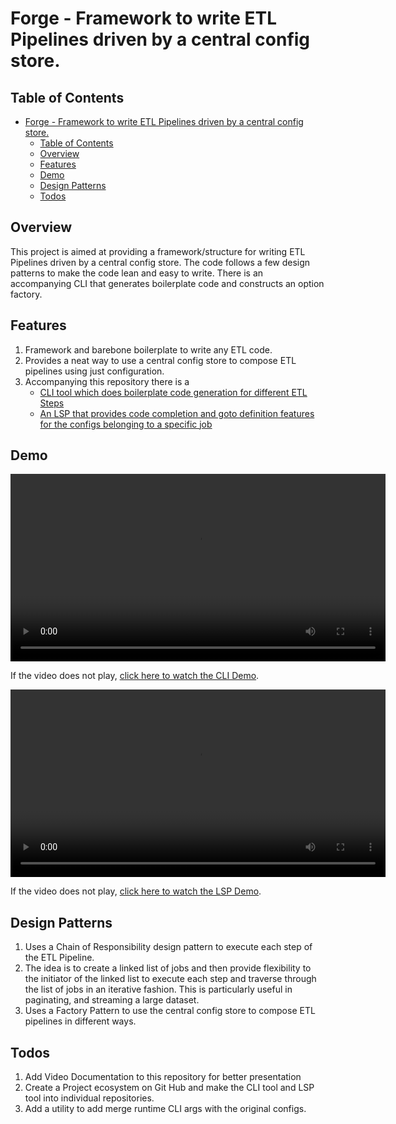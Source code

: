# Forge - Framework to write ETL Pipelines driven by a central config store.

## Table of Contents
- [Forge - Framework to write ETL Pipelines driven by a central config store.](#forge---framework-to-write-etl-pipelines-driven-by-a-central-config-store)
  - [Table of Contents](#table-of-contents)
  - [Overview](#overview)
  - [Features](#features)
  - [Demo](#demo)
  - [Design Patterns](#design-patterns)
  - [Todos](#todos)

## Overview
This project is aimed at providing a framework/structure for writing ETL Pipelines driven by a central config store. The code follows a few design patterns to make the code lean and easy to write. There is an accompanying CLI that generates boilerplate code and constructs an option factory.

## Features
 1. Framework and barebone boilerplate to write any ETL code.  
 2. Provides a neat way to use a central config store to compose ETL pipelines using just configuration.
 3. Accompanying this repository there is a
    -   [CLI tool which does boilerplate code generation for different ETL Steps](https://github.com/harish876/forge/tree/main/cli)
    -   [An LSP that provides code completion and goto definition features for the configs belonging to a specific job](https://github.com/harish876/forge-lsp)

## Demo
<video width="600" controls>
  <source src="https://harish876.github.io/forge/cli_demo.mp4" type="video/mp4">
  Your browser does not support the video tag.
</video>

If the video does not play, [click here to watch the CLI Demo](https://harish876.github.io/forge/cli_demo.mp4).

<video width="600" controls>
  <source src="https://harish876.github.io/forge/lsp_demo.mp4" type="video/mp4">
  Your browser does not support the video tag.
</video>

If the video does not play, [click here to watch the LSP Demo](https://harish876.github.io/forge/lsp_demo.mp4).

## Design Patterns
1. Uses a Chain of Responsibility design pattern to execute each step of the ETL Pipeline.
2. The idea is to create a linked list of jobs and then provide flexibility to the initiator of the linked list to execute each
   step and traverse through the list of jobs in an iterative fashion. This is particularly useful in paginating, and streaming a large
   dataset.
3. Uses a Factory Pattern to use the central config store to compose ETL pipelines in different ways.


## Todos
1. Add Video Documentation to this repository for better presentation
2. Create a Project ecosystem on Git Hub and make the CLI tool and LSP tool into individual repositories.
3. Add a utility to add merge runtime CLI args with the original configs.




